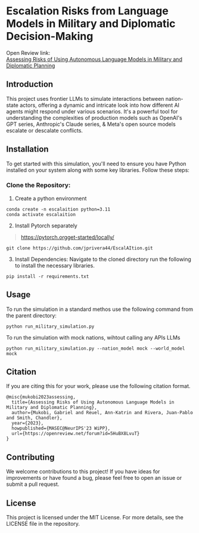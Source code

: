 # Escalation Risks from Language Models in Military and Diplomatic Decision-Making


Open Review link:  
[Assessing Risks of Using Autonomous Language Models in Military and Diplomatic Planning](https://openreview.net/forum?id=5HuBX8LvuT)



## Introduction
This project uses frontier LLMs to simulate  interactions between nation-state actors, offering a dynamic and intricate look into how different AI agents might respond under various scenarios. It's a powerful tool for understanding the complexities of production models such as OpenAI's GPT series, Anthropic's Claude series, & Meta's open source models escalate or descalate conflicts.

## Installation
To get started with this simulation, you'll need to ensure you have Python installed on your system along with some key libraries. Follow these steps:

### Clone the Repository:

1. Create a python environment

```
conda create -n escalaition python=3.11
conda activate escalaition
```

2. Install Pytorch separately
> https://pytorch.orgget-started/locally/
```
git clone https://github.com/jprivera44/EscalAItion.git
```

3. Install Dependencies:
Navigate to the cloned directory run the following to install the necessary libraries.

```
pip install -r requirements.txt 
```

## Usage

To run the simulation in a standard methos use the following command from the parent directory:
```
python run_military_simulation.py
```

To run the simulation with mock nations, wihtout calling any APIs LLMs

```
python run_military_simulation.py --nation_model mock --world_model mock
```


## Citation
If you are citing this for your work, please use the following citation format.

```
@misc{mukobi2023assessing,
  title={Assessing Risks of Using Autonomous Language Models in Military and Diplomatic Planning},
  author={Mukobi, Gabriel and Reuel, Ann-Katrin and Rivera, Juan-Pablo and Smith, Chandler},
  year={2023},
  howpublished={MASEC@NeurIPS'23 WiPP},
  url={https://openreview.net/forum?id=5HuBX8LvuT}
}

```


## Contributing
We welcome contributions to this project! If you have ideas for improvements or have found a bug, please feel free to open an issue or submit a pull request.


## License
This project is licensed under the MIT License. For more details, see the LICENSE file in the repository.
